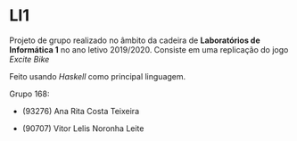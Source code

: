 # LI1
Projeto de grupo realizado no âmbito da cadeira de **Laboratórios de Informática 1** no ano letivo 2019/2020. Consiste em uma replicação do jogo _Excite Bike_

Feito usando _Haskell_ como principal linguagem.

Grupo 168:

+ (93276) Ana Rita Costa Teixeira 

+ (90707) Vitor Lelis Noronha Leite